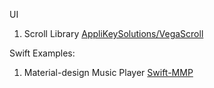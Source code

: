 UI
1. Scroll Library [AppliKeySolutions/VegaScroll](https://github.com/AppliKeySolutions/VegaScroll)


Swift Examples:
1. Material-design Music Player [Swift-MMP](https://github.com/johnlui/Swift-MMP)
